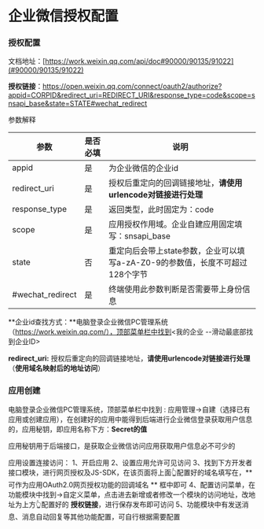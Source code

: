 # 企业微信授权配置

### 授权配置

文档地址：[https://work.weixin.qq.com/api/doc#90000/90135/91022](#90000/90135/91022)

**授权链接**：https://open.weixin.qq.com/connect/oauth2/authorize?appid=CORPID&redirect_uri=REDIRECT_URI&response_type=code&scope=snsapi_base&state=STATE#wechat_redirect

参数解释

| 参数              | 是否必填 | 说明                                                         |
| ----------------- | -------- | ------------------------------------------------------------ |
| appid             | 是       | 为企业微信的企业id                                           |
| redirect_uri      | 是       | 授权后重定向的回调链接地址，**请使用urlencode对链接进行处理** |
| response_type     | 是       | 返回类型，此时固定为：code                                   |
| scope             | 是       | 应用授权作用域。企业自建应用固定填写：snsapi_base            |
| state             | 否       | 重定向后会带上state参数，企业可以填写a-zA-Z0-9的参数值，长度不可超过128个字节 |
| \#wechat_redirect | 是       | 终端使用此参数判断是否需要带上身份信息                       |

**企业id查找方式：**电脑登录企业微信PC管理系统（https://work.weixin.qq.com/），顶部菜单栏中找到<我的企业 --滑动最底部找到企业ID>

**redirect_uri:**  授权后重定向的回调链接地址，**请使用urlencode对链接进行处理**（**使用域名映射后的地址访问**）

### 应用创建

电脑登录企业微信PC管理系统，顶部菜单栏中找到 : 应用管理->自建（选择已有应用或创建应用），在创建好的应用中能得到后端进行企业微信登录获取用户信息的，应用秘钥，即应用名称下方：**Secret的值**

应用秘钥用于后端接口，是获取企业微信访问应用获取用户信息必不可少的

应用设置连接访问：
1、开启应用
2、设置应用允许可见访问
3、找到下方开发者接口模块，进行网页授权及JS-SDK，在该页面将上面👆配置好的域名填写在，**可作为应用OAuth2.0网页授权功能的回调域名 ** 框中即可
4、配置访问菜单，在功能模块中找到->自定义菜单，点击进去新增或者修改一个模块的访问地址，改地址为上方👆配置好的 **授权链接**，进行保存发布即可访问
5、功能模块中有发送消息、消息自动回复等其他功能配置，可自行根据需要配置
